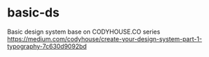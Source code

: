 # basic-ds
Basic design system base on CODYHOUSE.CO series https://medium.com/codyhouse/create-your-design-system-part-1-typography-7c630d9092bd
